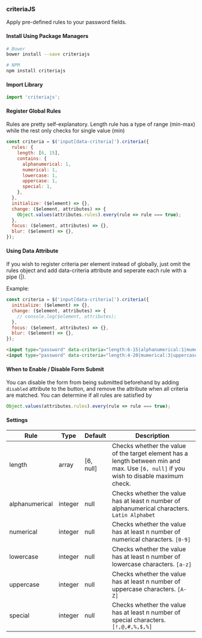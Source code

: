 ### criteriaJS
Apply pre-defined rules to your password fields.

#### Install Using Package Managers

```sh
# Bower
bower install --save criteriajs

# NPM
npm install criteriajs
```

#### Import Library

```javascript
import 'criteriajs';
```

#### Register Global Rules

Rules are pretty self-explanatory.
Length rule has a type of range (min-max) while the rest only checks for single value (min)

```javascript
const criteria = $('input[data-criteria]').criteria({
  rules: {
    length: [6, 15],
    contains: {
      alphanumerical: 1,
      numerical: 1,
      lowercase: 1,
      uppercase: 1,
      special: 1,
    },
  },
  initialize: ($element) => {},
  change: ($element, attributes) => {
    Object.values(attributes.rules).every(rule => rule === true);
  },
  focus: ($element, attributes) => {},
  blur: ($element) => {},
});
```

#### Using Data Attribute

If you wish to register criteria per element instead of globally,
just omit the rules object and add data-criteria attribute and
seperate each rule with a pipe (|).

Example:

```javascript
const criteria = $('input[data-criteria]').criteria({
  initialize: ($element) => {},
  change: ($element, attributes) => {
    // console.log($element, attributes);
  },
  focus: ($element, attributes) => {},
  blur: ($element) => {},
});
```

```html
<input type="password" data-criteria="length:6-15|alphanumerical:1|mumerical:1|uppercase:2|lowercase:3">
<input type="password" data-criteria="length:4-20|mumerical:3|uppercase:1|special:3">
```

#### When to Enable / Disable Form Submit

You can disable the form from being submitted beforehand by adding ```disabled```
attribute to the button, and remove the attribute when all criteria are matched.
You can determine if all rules are satisfied by

```javascript
Object.values(attributes.rules).every(rule => rule === true);
```

#### Settings

Rule | Type | Default | Description
------ | ---- | ------- | -----------
length | array | [6, null] | Checks whether the value of the target element has a length between min and max. Use `[6, null]` if you wish to disable maximum check.
alphanumerical | integer | null | Checks whether the value has at least n number of alphanumerical characters. `Latin Alphabet`
numerical | integer | null | Checks whether the value has at least n number of numerical characters. `[0-9]`
lowercase | integer | null | Checks whether the value has at least n number of lowercase characters. `[a-z]`
uppercase | integer | null | Checks whether the value has at least n number of uppercase characters. `[A-Z]`
special | integer | null | Checks whether the value has at least n number of special characters. `[!,@,#,%,$,%]`
